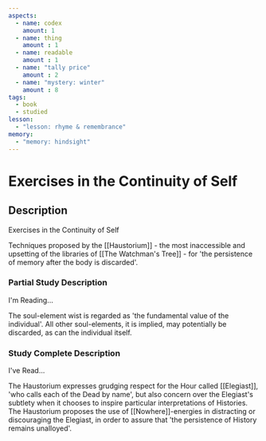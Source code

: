 ```yaml
---
aspects: 
  - name: codex
    amount: 1
  - name: thing
    amount : 1
  - name: readable
    amount : 1
  - name: "tally price"
    amount : 2
  - name: "mystery: winter"
    amount : 8
tags:
  - book
  - studied
lesson:
  - "lesson: rhyme & remembrance"
memory:
  - "memory: hindsight"
---
```


# Exercises in the Continuity of Self

## Description
Exercises in the Continuity of Self

Techniques proposed by the [[Haustorium]] - the most inaccessible and upsetting of the libraries of [[The Watchman's Tree]] - for 'the persistence of memory after the body is discarded'.
### Partial Study Description
I'm Reading...

The soul-element wist is regarded as 'the fundamental value of the individual'. All other soul-elements, it is implied, may potentially be discarded, as can the individual itself.
### Study Complete Description
I've Read...

The Haustorium expresses grudging respect for the Hour called [[Elegiast]], 'who calls each of the Dead by name', but also concern over the Elegiast's subtlety when it chooses to inspire particular interpretations of Histories. The Haustorium proposes the use of [[Nowhere]]-energies in distracting or discouraging the Elegiast, in order to assure that 'the persistence of History remains unalloyed'.
